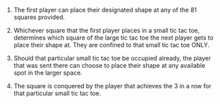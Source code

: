 1. The first player can place their designated shape at any of the 81 squares provided.

2. Whichever square that the first player places in a small tic tac toe, determines which square of the large tic tac toe the next player gets to place their shape at. They are confined to that small tic tac toe ONLY.

3. Should that particular small tic tac toe be occupied already, the player that was sent there can choose to place their shape at any available spot in the larger space.

4. The square is conquered by the player that achieves the 3 in a row for that particular small tic tac toe.

